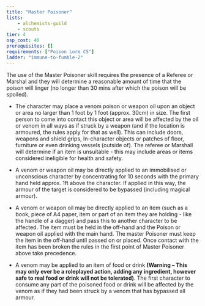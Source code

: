 ```yaml
---
title: "Master Poisoner"
lists:
    - alchemists-guild
    - scouts
tier: 4
osp_cost: 40
prerequisites: []
requirements: ["Poison Lore CS"]
ladder: "immune-to-fumble-2"
---
```

The use of the Master Poisoner skill requires the presence of a Referee or Marshal and they will determine a reasonable amount of time that the poison will linger (no longer than 30 mins after which the poison will be spoiled).

 * The character may place a venom poison or weapon oil upon an object or area no larger than 1 foot by 1 foot (approx. 30cm) in size. The first person to come into contact this object or area will be affected by the oil or venom in all ways as if struck by a weapon (and if the location is armoured, the rules apply for that as well). This can include doors, weapons and shield grips, In-character objects or patches of floor, furniture or even drinking vessels (outside of). The referee or Marshall will determine if an item is unsuitable - this may include areas or items considered ineligible for health and safety.

 * A venom or weapon oil may be directly applied to an immobilised or unconscious character by concentrating for 10 seconds with the primary hand held approx. 1ft above the character. If applied in this way, the armour of the target is considered to be bypassed (including magical armour).

 * A venom or weapon oil may be directly applied to an item (such as a book, piece of A4 paper, item or part of an item they are holding - like the handle of a dagger) and pass this to another character to be affected. The item must be held in the off-hand and the Poison or weapon oil applied with the main hand. The master Poisoner must keep the item in the off-hand until passed on or placed. Once contact with the item has been broken the rules in the first point of Master Poisoner above take precedence.

 * A venom may be applied to an item of food or drink **(Warning – This may only ever be a roleplayed action, adding any ingredient, however safe to real food or drink will not be tolerated)**. The first character to consume any part of the poisoned food or drink will be affected by the venom as if they had been struck by a venom that has bypassed all armour.
